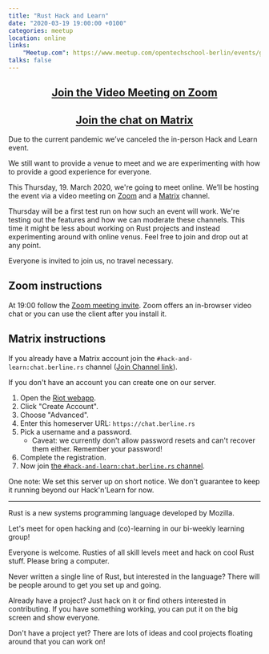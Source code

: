 ```yaml
---
title: "Rust Hack and Learn"
date: "2020-03-19 19:00:00 +0100"
categories: meetup
location: online
links:
    "Meetup.com": https://www.meetup.com/opentechschool-berlin/events/gztznrybcfbzb
talks: false
---
```


<center>
    <h2><a href="https://zoom.us/j/294985356">Join the Video Meeting on Zoom</a></h2>
    <h2><a href="https://matrix.to/#/!xycQxSjSAvEezkyztA:chat.berline.rs?via=chat.berline.rs">Join the chat on Matrix</a></h2>
</center>

Due to the current pandemic we’ve canceled the in-person Hack and Learn event.

We still want to provide a venue to meet and we are experimenting with how to provide a good experience for everyone.

This Thursday, 19. March 2020, we're going to meet online.
We’ll be hosting the event via a video meeting on [Zoom] and a [Matrix] channel.

Thursday will be a first test run on how such an event will work.
We're testing out the features and how we can moderate these channels.
This time it might be less about working on Rust projects and instead experimenting around with online venus.
Feel free to join and drop out at any point.

Everyone is invited to join us, no travel necessary.

## Zoom instructions

At 19:00 follow the [Zoom meeting invite](https://zoom.us/j/294985356).
Zoom offers an in-browser video chat or you can use the client after you install it.

## Matrix instructions

If you already have a Matrix account join the `#hack-and-learn:chat.berline.rs` channel ([Join Channel link](https://matrix.to/#/!xycQxSjSAvEezkyztA:chat.berline.rs?via=chat.berline.rs)).

If you don't have an account you can create one on our server.

1. Open the [Riot webapp][riot].
2. Click "Create Account".
3. Choose "Advanced".
4. Enter this homeserver URL: `https://chat.berline.rs`
5. Pick a username and a password.
    * Caveat: we currently don't allow password resets and can't recover them either. Remember your password!
6. Complete the registration.
7. Now join [the `#hack-and-learn:chat.berline.rs` channel](https://matrix.to/#/!xycQxSjSAvEezkyztA:chat.berline.rs?via=chat.berline.rs).

One note: We set this server up on short notice.
We don't guarantee to keep it running beyond our Hack'n'Learn for now.

[Zoom]: https://zoom.us/
[Matrix]: https://matrix.org/
[riot]: https://riot.im/app/#/welcome
[matrix-clients]: https://matrix.org/clients

---

Rust is a new systems programming language developed by Mozilla.

Let's meet for open hacking and (co)-learning in our bi-weekly learning group!

Everyone is welcome. Rusties of all skill levels meet and hack on cool Rust stuff. Please bring a computer.

Never written a single line of Rust, but interested in the language? There will be people around to get you set up and going.

Already have a project? Just hack on it or find others interested in contributing. If you have something working, you can put it on the big screen and show everyone.

Don't have a project yet? There are lots of ideas and cool projects floating around that you can work on!
